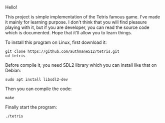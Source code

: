 Hello!

This project is simple implementation of the Tetris famous game. 
I've made it mainly for learning purpose. I don't think that you
will find pleasure playing with it, but if you are developer, you
can read the source code which is documented. Hope that it'll allow
you to learn things.

To install this program on Linux, first download it:
```
git clone https://github.com/authmane512/tetris.git
cd tetris
```

Before compile it, you need SDL2 library which you can install like that on Debian:
```
sudo apt install libsdl2-dev
```

Then you can compile the code:
```
make
```

Finally start the program:
```
./tetris
```
